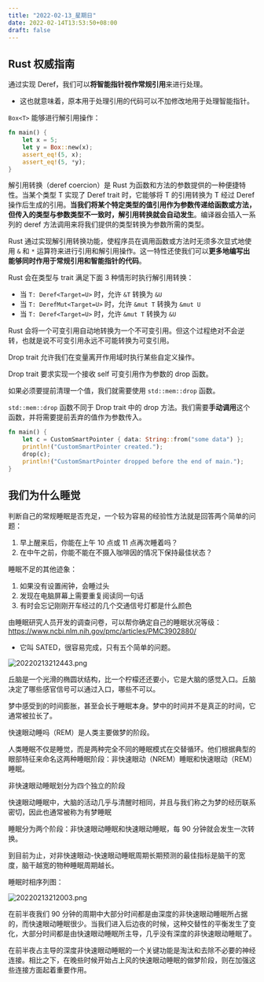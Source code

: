 ```yaml
---
title: "2022-02-13_星期日"
date: 2022-02-14T13:53:50+08:00
draft: false
---
```


## Rust 权威指南

通过实现 Deref，我们可以**将智能指针视作常规引用**来进行处理。

- 这也就意味着，原本用于处理引用的代码可以不加修改地用于处理智能指针。

`Box<T>` 能够进行解引用操作：

```rust
fn main() {
	let x = 5;
	let y = Box::new(x);
	assert_eq!(5, x);
	assert_eq!(5, *y);
}
```

解引用转换（deref coercion）是 Rust 为函数和方法的参数提供的一种便捷特性。当某个类型 T 实现了 Deref trait 时，它能够将 T 的引用转换为 T 经过 Deref 操作后生成的引用。**当我们将某个特定类型的值引用作为参数传递给函数或方法，但传入的类型与参数类型不一致时，解引用转换就会自动发生**。编译器会插入一系列的 deref 方法调用来将我们提供的类型转换为参数所需的类型。

Rust 通过实现解引用转换功能，使程序员在调用函数或方法时无须多次显式地使用 `&` 和 `*` 运算符来进行引用和解引用操作。这一特性还使我们可以**更多地编写出能够同时作用于常规引用和智能指针的代码**。

Rust 会在类型与 trait 满足下面 3 种情形时执行解引用转换：

- 当 `T: Deref<Target=U>` 时，允许 `&T` 转换为 `&U`
- 当 `T: DerefMut<Target=U>` 时，允许 `&mut T` 转换为 `&mut U`
- 当 `T: Deref<Target=U>` 时，允许 `&mut T` 转换为 `&U`

Rust 会将一个可变引用自动地转换为一个不可变引用。但这个过程绝对不会逆转，也就是说不可变引用永远不可能转换为可变引用。

Drop trait 允许我们在变量离开作用域时执行某些自定义操作。

Drop trait 要求实现一个接收 self 可变引用作为参数的 drop 函数。

如果必须要提前清理一个值，我们就需要使用 `std::mem::drop` 函数。

`std::mem::drop` 函数不同于 Drop trait 中的 drop 方法。我们需要**手动调用**这个函数，并将需要提前丢弃的值作为参数传入。

```rust
fn main() {
	let c = CustomSmartPointer { data: String::from("some data") };
	println!("CustomSmartPointer created."); 
	drop(c); 
	println!("CustomSmartPointer dropped before the end of main.");
}
```

## 我们为什么睡觉

判断自己的常规睡眠是否充足，一个较为容易的经验性方法就是回答两个简单的问题：

1. 早上醒来后，你能在上午 10 点或 11 点再次睡着吗？
2. 在中午之前，你能不能在不摄入咖啡因的情况下保持最佳状态？

睡眠不足的其他迹象：
1. 如果没有设置闹钟，会睡过头
2. 发现在电脑屏幕上需要重复阅读同一句话
3. 有时会忘记刚刚开车经过的几个交通信号灯都是什么颜色

由睡眠研究人员开发的调查问卷，可以帮你确定自己的睡眠状况等级： https://www.ncbi.nlm.nih.gov/pmc/articles/PMC3902880/
- 它叫 SATED，很容易完成，只有五个简单的问题。

![20220213212443.png](20220213212443.png)

丘脑是一个光滑的椭圆状结构，比一个柠檬还还要小，它是大脑的感觉入口。丘脑决定了哪些感官信号可以通过入口，哪些不可以。

梦中感受到的时间膨胀，甚至会长于睡眠本身。梦中的时间并不是真正的时间，它通常被拉长了。

快速眼动睡吗（REM）是人类主要做梦的阶段。

人类睡眠不仅是睡觉，而是两种完全不同的睡眠模式在交替循环。他们根据典型的眼部特征来命名这两种睡眠阶段：非快速眼动（NREM）睡眠和快速眼动（REM）睡眠。

非快速眼动睡眠划分为四个独立的阶段

快速眼动睡眠中，大脑的活动几乎与清醒时相同，并且与我们称之为梦的经历联系密切，因此也通常被称为有梦睡眠

睡眠分为两个阶段：非快速眼动睡眠和快速眼动睡眠，每 90 分钟就会发生一次转换。

到目前为止，对非快速眼动-快速眼动睡眠周期长期预测的最佳指标是脑干的宽度，脑干越宽的物种睡眠周期越长。

睡眠时相序列图：

![20220213212003.png](20220213212003.png)

在前半夜我们 90 分钟的周期中大部分时间都是由深度的非快速眼动睡眠所占据的，而快速眼动睡眠很少。当我们进入后边夜的时候，这种交替性的平衡发生了变化，大部分时间都是由快速眼动睡眠所主导，几乎没有深度的非快速眼动睡眠了。

在前半夜占主导的深度非快速眼动睡眠的一个关键功能是淘汰和去除不必要的神经连接。相比之下，在晚些时候开始占上风的快速眼动睡眠的做梦阶段，则在加强这些连接方面起着重要作用。
